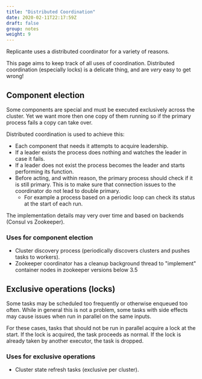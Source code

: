```yaml
---
title: "Distributed Coordination"
date: 2020-02-11T22:17:59Z
draft: false
group: notes
weight: 9
---
```


Replicante uses a distributed coordinator for a variety of reasons.

This page aims to keep track of all uses of coordination.
Distributed coordination (especially locks) is a delicate thing, and are *very* easy to get wrong!


## Component election
Some components are special and must be executed exclusively across the cluster.
Yet we want more then one copy of them running so if the primary process fails a copy can take over.

Distributed coordination is used to achieve this:

  * Each component that needs it attempts to acquire leadership.
  * If a leader exists the process does nothing and watches the leader in case it fails.
  * If a leader does not exist the process becomes the leader and starts performing its function.
  * Before acting, and within reason, the primary process should check if it is still primary.
    This is to make sure that connection issues to the coordinator do not lead to double primary.
    * For example a process based on a periodic loop can check its status at the start of each run.

The implementation details may very over time and based on backends (Consul vs Zookeeper).

### Uses for component election

  * Cluster discovery process (periodically discovers clusters and pushes tasks to workers).
  * Zookeeper coordinator has a cleanup background thread to "implement" container nodes in zookeeper versions below 3.5


## Exclusive operations (locks)
Some tasks may be scheduled too frequently or otherwise enqueued too often.
While in general this is not a problem, some tasks with side effects may cause issues
when run in parallel on the same inputs.

For these cases, tasks that should not be run in parallel acquire a lock at the start.
If the lock is acquired, the task proceeds as normal.
If the lock is already taken by another executor, the task is dropped.

### Uses for exclusive operations

  * Cluster state refresh tasks (exclusive per cluster).
